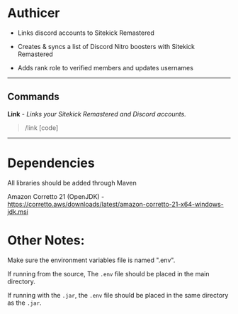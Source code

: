 # Authicer
- Links discord accounts to Sitekick Remastered

- Creates & syncs a list of Discord Nitro boosters with Sitekick Remastered

- Adds rank role to verified members and updates usernames

---

## Commands
**Link** - *Links your Sitekick Remastered and Discord accounts.*
>/link [code]

---

# Dependencies

All libraries should be added through Maven

Amazon Corretto 21 (OpenJDK) - https://corretto.aws/downloads/latest/amazon-corretto-21-x64-windows-jdk.msi

# Other Notes:
Make sure the environment variables file is named ".env".

If running from the source, The `.env` file should be placed in the main directory.

If running with the `.jar`, the `.env` file should be placed in the same directory as the `.jar`.